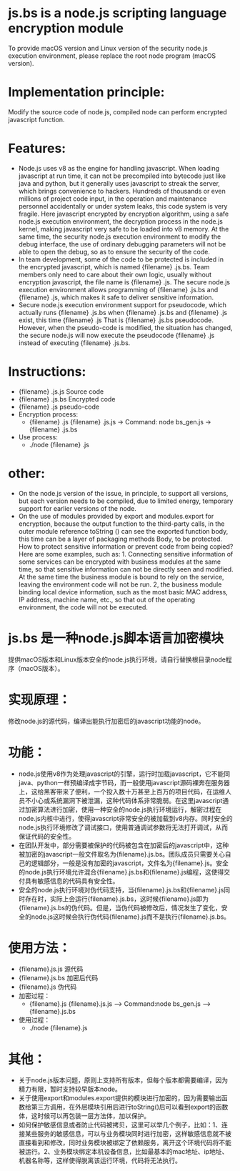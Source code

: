 # js.bs is a node.js scripting language encryption module
To provide macOS version and Linux version of the security node.js execution environment, please replace the root node program (macOS version).

# Implementation principle:
Modify the source code of node.js, compiled node can perform encrypted javascript function.

# Features:
* Node.js uses v8 as the engine for handling javascript. When loading javascript at run time, it can not be precompiled into bytecode just like java and python, but it generally uses javascript to streak the server, which brings convenience to hackers. Hundreds of thousands or even millions of project code input, in the operation and maintenance personnel accidentally or under system leaks, this code system is very fragile. Here javascript encrypted by encryption algorithm, using a safe node.js execution environment, the decryption process in the node.js kernel, making javascript very safe to be loaded into v8 memory. At the same time, the security node.js execution environment to modify the debug interface, the use of ordinary debugging parameters will not be able to open the debug, so as to ensure the security of the code.
* In team development, some of the code to be protected is included in the encrypted javascript, which is named {filename} .js.bs. Team members only need to care about their own logic, usually without encryption javascript, the file name is {filename} .js. The secure node.js execution environment allows programming of {filename} .js.bs and {filename} .js, which makes it safe to deliver sensitive information.
* Secure node.js execution environment support for pseudocode, which actually runs {filename} .js.bs when {filename} .js.bs and {filename} .js exist, this time {filename} .js That is {filename} .js.bs pseudocode. However, when the pseudo-code is modified, the situation has changed, the secure node.js will now execute the pseudocode {filename} .js instead of executing {filename} .js.bs.

# Instructions:
* {filename} .js.js Source code
* {filename} .js.bs Encrypted code
* {filename} .js pseudo-code
* Encryption process:
    * {filename} .js {filename} .js.js -> Command: node bs_gen.js -> {filename} .js.bs
* Use process:
    * ./node {filename} .js

# other:
* On the node.js version of the issue, in principle, to support all versions, but each version needs to be compiled, due to limited energy, temporary support for earlier versions of the node.
* On the use of modules provided by export and modules.export for encryption, because the output function to the third-party calls, in the outer module reference toString () can see the exported function body, this time can be a layer of packaging methods Body, to be protected.
How to protect sensitive information or prevent code from being copied? Here are some examples, such as: 1. Connecting sensitive information of some services can be encrypted with business modules at the same time, so that sensitive information can not be directly seen and modified. At the same time the business module is bound to rely on the service, leaving the environment code will not be run. 2, the business module binding local device information, such as the most basic MAC address, IP address, machine name, etc., so that out of the operating environment, the code will not be executed.

# js.bs 是一种node.js脚本语言加密模块
提供macOS版本和Linux版本安全的node.js执行环境，请自行替换根目录node程序（macOS版本）。

# 实现原理：
修改node.js的源代码，编译出能执行加密后的javascript功能的node。

# 功能：
* node.js使用v8作为处理javascript的引擎，运行时加载javascript，它不能同java、python一样预编译成字节码，而一般使用javascript源码裸奔在服务器上，这给黑客带来了便利，一个投入数十万甚至上百万的项目代码，在运维人员不小心或系统漏洞下被泄漏，这种代码体系非常脆弱。在这里javascript通过加密算法进行加密，使用一种安全的node.js执行环境运行，解密过程在node.js内核中进行，使得javascript非常安全的被加载到v8内存。同时安全的node.js执行环境修改了调试接口，使用普通调试参数将无法打开调试，从而保证代码的安全性。
* 在团队开发中，部分需要被保护的代码被包含在加密后的javascript中，这种被加密的javascript一般文件取名为{filename}.js.bs。团队成员只需要关心自己的逻辑部分，一般是没有加密的javascript，文件名为{filename}.js。安全的node.js执行环境允许混合{filename}.js.bs和{filename}.js编程，这使得交付具有敏感信息的代码具有安全性。
* 安全的node.js执行环境对伪代码支持，当{filename}.js.bs和{filename}.js同时存在时，实际上会运行{filename}.js.bs，这时候{filename}.js即为{filename}.js.bs的伪代码。但是，当伪代码被修改后，情况发生了变化，安全的node.js这时候会执行伪代码{filename}.js而不是执行{filename}.js.bs。

# 使用方法：
* {filename}.js.js	源代码
* {filename}.js.bs	加密后代码
* {filename}.js		伪代码
* 加密过程：
    * {filename}.js {filename}.js.js -->  Command:node bs_gen.js --> {filename}.js.bs
* 使用过程：
    *  ./node {filename}.js

# 其他：
* 关于node.js版本问题，原则上支持所有版本，但每个版本都需要编译，因为精力有限，暂时支持较早版本node。
* 关于使用export和modules.export提供的模块进行加密的，因为需要输出函数给第三方调用，在外层模块引用后进行toString()后可以看到export的函数体，这时候可以再包装一层方法体，加以保护。
* 如何保护敏感信息或者防止代码被拷贝，这里可以举几个例子，比如：1、连接某些服务的敏感信息，可以与业务模块同时进行加密，这样敏感信息就不被直接看到和修改，同时业务模块被绑定了依赖服务，离开这个环境代码将不能被运行。2、业务模块绑定本机设备信息，比如最基本的mac地址、ip地址、机器名称等，这样使得脱离该运行环境，代码将无法执行。
